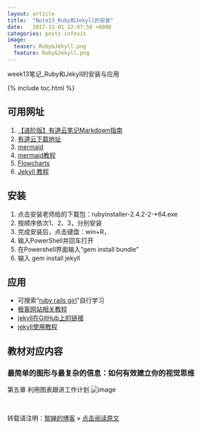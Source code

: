 ```yaml
---
layout: article
title:  "Note13_Ruby和Jekyll的安装"
date:   2017-12-01 22:07:50 +0800
categories: posts infovis
image:
  teaser: Ruby&Jekyll.png
  feature: Ruby&Jekyll.png
---
```

week13笔记_Ruby和Jekyll的安装与应用

{% include toc.html %}

## 可用网址
1. [【进阶版】有道云笔记Markdown指南](http://note.youdao.com/iyoudao/?p=2445)
1. [有道云下载地址](http://note.youdao.com/noteintro.html)
1. [mermaid](https://github.com/knsv/mermaid)
1. [mermaid教程](https://mermaidjs.github.io/)
1. [Flowcharts](https://mermaidjs.github.io/flowchart.html)
1. [Jekyll 教程](http://wiki.jikexueyuan.com/project/jekyll/)

## 安装
1. 点击安装老师给的下载包：rubyinstaller-2.4.2-2-*64.exe
2. 按顺序依次1、2、3，分别安装
3. 完成安装后，点击键盘：win+R，
4. 输入PowerShell并回车打开
5. 在Powershell界面输入“gem install bundle”
6. 输入 gem install jekyll

## 应用
- 可搜索“[ruby rails girl](http://railsgirls.com/)”自行学习
- [极客网站相关教程](http://127.0.0.1:4000/)
- [jekyll在GitHub上的链接](https://github.com/jekyll)
- [jekyll使用教程](http://jekyll.com.cn/docs/extras/)


## 教材对应内容

### 最简单的图形与最复杂的信息：如何有效建立你的视觉思维
第五章 利用图表跟进工作计划
![image](https://timgsa.baidu.com/timg?image&quality=80&size=b9999_10000&sec=1512111108770&di=bfbebcb258d211926ef3e587167a4bbe&imgtype=0&src=http%3A%2F%2Fimg10.360buyimg.com%2FpopWaterMark%2Fg14%2FM02%2F19%2F06%2FrBEhVlJzfsoIAAAAAAjXE8mbTMwAAE7DgJA4RgACNcr913.jpg)

<br>

转载请注明：[黎婵的博客](https://cherrylichan.github.io/) » [点击阅读原文](https://cherrylichan.github.io/2017/12/Week13_问卷调查数据中国综合社会调查CGSS/)
